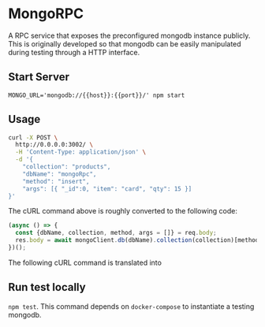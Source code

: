# MongoRPC

A RPC service that exposes the preconfigured mongodb instance publicly. This is
originally developed so that mongodb can be easily manipulated during testing
through a HTTP interface.

## Start Server

`MONGO_URL='mongodb://{{host}}:{{port}}/' npm start`

## Usage

```sh
curl -X POST \
  http://0.0.0.0:3002/ \
  -H 'Content-Type: application/json' \
  -d '{
    "collection": "products",
    "dbName": "mongoRpc",
    "method": "insert",
    "args": [{ "_id":0, "item": "card", "qty": 15 }]
}'
```

The cURL command above is roughly converted to the following code:

```js
(async () => {
  const {dbName, collection, method, args = []} = req.body;
  res.body = await mongoClient.db(dbName).collection(collection)[method](...args);
})();
```

The following cURL command is translated into

## Run test locally

`npm test`. This command depends on `docker-compose` to instantiate a testing
mongodb.
